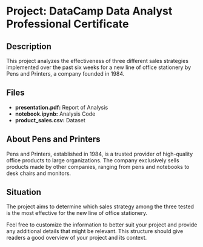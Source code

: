 # Project: DataCamp Data Analyst Professional Certificate

## Description
This project analyzes the effectiveness of three different sales strategies implemented over the past six weeks for a new line of office stationery by Pens and Printers, a company founded in 1984.

## Files

- **presentation.pdf:** Report of Analysis
- **notebook.ipynb:** Analysis Code
- **product_sales.csv:** Dataset

## About Pens and Printers
Pens and Printers, established in 1984, is a trusted provider of high-quality office products to large organizations. The company exclusively sells products made by other companies, ranging from pens and notebooks to desk chairs and monitors.

## Situation
The project aims to determine which sales strategy among the three tested is the most effective for the new line of office stationery.

Feel free to customize the information to better suit your project and provide any additional details that might be relevant. This structure should give readers a good overview of your project and its context.
